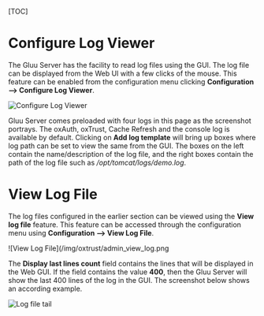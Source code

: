 [TOC]
# Configure Log Viewer

The Gluu Server has the facility to read log files using the GUI. The
log file can be displayed from the Web UI with a few clicks of the
mouse. This feature can be enabled from the configuration menu clicking
**Configuration --> Configure Log Viewer**.

![Configure Log Viewer](/img/oxtrust/Conf_log_viewer_Menu.png)

Gluu Server comes preloaded with four logs in this page as the screenshot portrays. The oxAuth, oxTrust, Cache Refresh and the console log is available by default.
Clicking on **Add log template** will bring up boxes where log path can be set to view the same from the GUI. The boxes on the
left contain the name/description of the log file, and the right boxes
contain the path of the log file such as _/opt/tomcat/logs/demo.log_.

# View Log File

The log files configured in the earlier section can be viewed using the
**View log file** feature. This feature can be accessed through the
configuration menu using **Configuration --> View Log File**.

![View Log File](/img/oxtrust/admin_view_log.png

The **Display last lines count** field contains the lines that will be
displayed in the Web GUI. If the field contains the value **400**, then
the Gluu Server will show the last 400 lines of the log in the GUI. The
screenshot below shows an according example.

![Log file tail](/img/oxtrust/admin_view_logtail.png)

